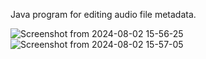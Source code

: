 Java program for editing audio file metadata.

![Screenshot from 2024-08-02 15-56-25](https://github.com/user-attachments/assets/08a7c4e5-eb25-46f6-93d3-fdc5be170977)
![Screenshot from 2024-08-02 15-57-05](https://github.com/user-attachments/assets/83aa989e-1059-4885-9ea1-d52233f14e94)
